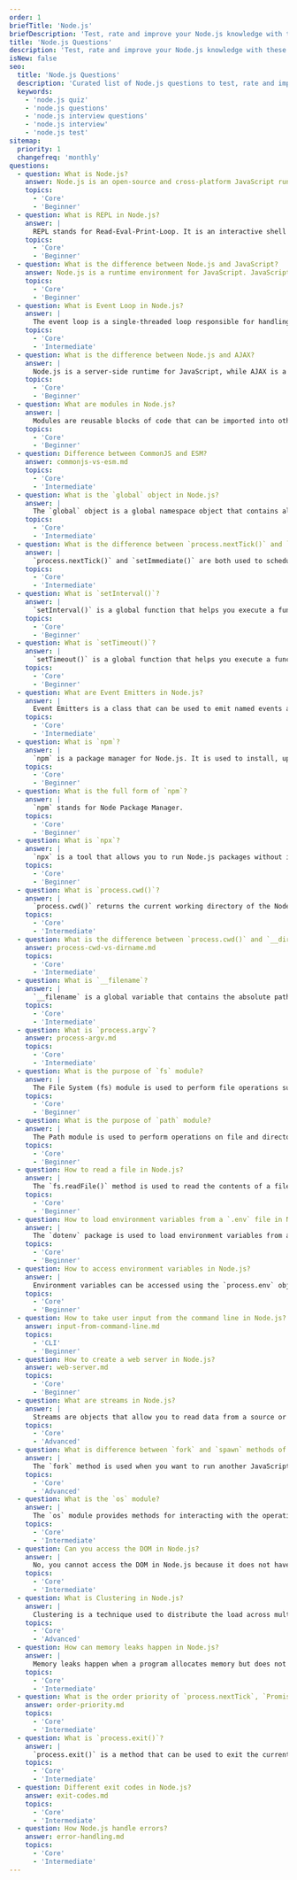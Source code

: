 ```yaml
---
order: 1
briefTitle: 'Node.js'
briefDescription: 'Test, rate and improve your Node.js knowledge with these questions.'
title: 'Node.js Questions'
description: 'Test, rate and improve your Node.js knowledge with these questions.'
isNew: false
seo:
  title: 'Node.js Questions'
  description: 'Curated list of Node.js questions to test, rate and improve your knowledge. Questions are based on real world experience and knowledge.'
  keywords:
    - 'node.js quiz'
    - 'node.js questions'
    - 'node.js interview questions'
    - 'node.js interview'
    - 'node.js test'
sitemap:
  priority: 1
  changefreq: 'monthly'
questions:
  - question: What is Node.js?
    answer: Node.js is an open-source and cross-platform JavaScript runtime built on Chrome's V8 JavaScript engine. Node.js uses an event-driven, non-blocking I/O model that makes it lightweight and efficient.
    topics:
      - 'Core'
      - 'Beginner'
  - question: What is REPL in Node.js?
    answer: |
      REPL stands for Read-Eval-Print-Loop. It is an interactive shell that allows you to execute JavaScript code and view the output immediately. It is useful for testing small snippets of code and experimenting with the Node.js API.
    topics:
      - 'Core'
      - 'Beginner'
  - question: What is the difference between Node.js and JavaScript?
    answer: Node.js is a runtime environment for JavaScript. JavaScript is a programming language used to create web applications. Node.js is a runtime environment that can execute JavaScript code outside of a web browser.
    topics:
      - 'Core'
      - 'Beginner'
  - question: What is Event Loop in Node.js?
    answer: |
      The event loop is a single-threaded loop responsible for handling all asynchronous tasks in Node.js. It continuously checks for events and executes associated callback functions, allowing Node.js to handle asynchronous tasks efficiently. Its non-blocking I/O model ensures that it can process multiple operations simultaneously without waiting for one to complete before moving on to the next, contributing to its scalability and performance. [Watch this video](https://www.youtube.com/watch?v=8aGhZQkoFbQ) to learn more about the topic.
    topics:
      - 'Core'
      - 'Intermediate'
  - question: What is the difference between Node.js and AJAX?
    answer: |
      Node.js is a server-side runtime for JavaScript, while AJAX is a client-side technique for asynchronous communication with the server.
    topics:
      - 'Core'
      - 'Beginner'
  - question: What are modules in Node.js?
    answer: |
      Modules are reusable blocks of code that can be imported into other files. They are used to encapsulate related code into a single unit of code that can be used in other parts of the program. It allow us to split our code into multiple files and reuse it across multiple files. Some built-in modules include `fs`, `http`, `path`, `url`, `util`, etc.
    topics:
      - 'Core'
      - 'Beginner'
  - question: Difference between CommonJS and ESM?
    answer: commonjs-vs-esm.md
    topics:
      - 'Core'
      - 'Intermediate'
  - question: What is the `global` object in Node.js?
    answer: |
      The `global` object is a global namespace object that contains all global variables, functions, and objects. It is similar to the `window` object in the browser. It can be accessed from anywhere in the program without importing it.
    topics:
      - 'Core'
      - 'Intermediate'
  - question: What is the difference between `process.nextTick()` and `setImmediate()`?
    answer: |
      `process.nextTick()` and `setImmediate()` are both used to schedule a callback function to be executed in the next iteration of the event loop. The difference is that `process.nextTick()` executes the callback at the end of the current iteration of the event loop, while `setImmediate()` executes the callback at the beginning of the next iteration of the event loop.
    topics:
      - 'Core'
      - 'Intermediate'
  - question: What is `setInterval()`?
    answer: |
      `setInterval()` is a global function that helps you execute a function repeatedly at a fixed delay. It returns an interval ID that uniquely identifies the interval, which can be used to cancel the interval using the `clearInterval()` function.
    topics:
      - 'Core'
      - 'Beginner'
  - question: What is `setTimeout()`?
    answer: |
      `setTimeout()` is a global function that helps you execute a function after a specified delay. It returns a timeout ID that uniquely identifies the timeout, which can be used to cancel the timeout using the `clearTimeout()` function.
    topics:
      - 'Core'
      - 'Beginner'
  - question: What are Event Emitters in Node.js?
    answer: |
      Event Emitters is a class that can be used to emit named events and register listeners for those events. It is used to handle asynchronous events in Node.js.
    topics:
      - 'Core'
      - 'Intermediate'
  - question: What is `npm`?
    answer: |
      `npm` is a package manager for Node.js. It is used to install, update, and remove packages from the Node.js ecosystem. It is also used to manage dependencies for Node.js projects.
    topics:
      - 'Core'
      - 'Beginner'
  - question: What is the full form of `npm`?
    answer: |
      `npm` stands for Node Package Manager.
    topics:
      - 'Core'
      - 'Beginner'
  - question: What is `npx`?
    answer: |
      `npx` is a tool that allows you to run Node.js packages without installing them. It is used to execute Node.js packages that are not installed globally.
    topics:
      - 'Core'
      - 'Beginner'
  - question: What is `process.cwd()`?
    answer: |
      `process.cwd()` returns the current working directory of the Node.js process. It is similar to `pwd` in Unix.
    topics:
      - 'Core'
      - 'Intermediate'
  - question: What is the difference between `process.cwd()` and `__dirname`?
    answer: process-cwd-vs-dirname.md
    topics:
      - 'Core'
      - 'Intermediate'
  - question: What is `__filename`?
    answer: |
      `__filename` is a global variable that contains the absolute path of the current file.
    topics:
      - 'Core'
      - 'Intermediate'
  - question: What is `process.argv`?
    answer: process-argv.md
    topics:
      - 'Core'
      - 'Intermediate'
  - question: What is the purpose of `fs` module?
    answer: |
      The File System (fs) module is used to perform file operations such as reading, writing, and deleting files. All file system operations have synchronous and asynchronous forms.
    topics:
      - 'Core'
      - 'Beginner'
  - question: What is the purpose of `path` module?
    answer: |
      The Path module is used to perform operations on file and directory paths. It provides methods for resolving and normalizing paths, joining paths, and extracting file and directory names.
    topics:
      - 'Core'
      - 'Beginner'
  - question: How to read a file in Node.js?
    answer: |
      The `fs.readFile()` method is used to read the contents of a file asynchronously. It takes the path of the file to be read and a callback function as arguments. The callback function is called with two arguments, `err` and `data`. If an error occurs while reading the file, the `err` argument will contain the error object. Otherwise, the `data` argument will contain the contents of the file.
    topics:
      - 'Core'
      - 'Beginner'
  - question: How to load environment variables from a `.env` file in Node.js?
    answer: |
      The `dotenv` package is used to load environment variables from a `.env` file into `process.env`. It is used to store sensitive information such as API keys, database credentials, etc. in a `.env` file instead of hardcoding them in the source code.
    topics:
      - 'Core'
      - 'Beginner'
  - question: How to access environment variables in Node.js?
    answer: |
      Environment variables can be accessed using the `process.env` object. It is an object that contains all the environment variables defined in the current process.
    topics:
      - 'Core'
      - 'Beginner'
  - question: How to take user input from the command line in Node.js?
    answer: input-from-command-line.md
    topics:
      - 'CLI'
      - 'Beginner'
  - question: How to create a web server in Node.js?
    answer: web-server.md
    topics:
      - 'Core'
      - 'Beginner'
  - question: What are streams in Node.js?
    answer: |
      Streams are objects that allow you to read data from a source or write data to a destination in a continuous manner. They are used to handle large amounts of data efficiently.
    topics:
      - 'Core'
      - 'Advanced'
  - question: What is difference between `fork` and `spawn` methods of `child_process` module?
    answer: |
      The `fork` method is used when you want to run another JavaScript file in a separate worker. It's like having a friend with a specific task. You can communicate with them via messages and they can send messages back to you. The `spawn` method is used when you want to run a command in a separate process. It's like asking someone to do a specific. You can communicate with them via stdin/stdout/stderr, but it's more like giving orders and getting results.
    topics:
      - 'Core'
      - 'Advanced'
  - question: What is the `os` module?
    answer: |
      The `os` module provides methods for interacting with the operating system. It can be used to get information about the operating system, such as the hostname, platform, architecture, etc.
    topics:
      - 'Core'
      - 'Intermediate'
  - question: Can you access the DOM in Node.js?
    answer: |
      No, you cannot access the DOM in Node.js because it does not have a DOM. It is a server-side runtime for JavaScript, so it does not have access to the browser's DOM.
    topics:
      - 'Core'
      - 'Intermediate'
  - question: What is Clustering in Node.js?
    answer: |
      Clustering is a technique used to distribute the load across multiple processes. It is used to improve the performance and scalability of Node.js applications.
    topics:
      - 'Core'
      - 'Advanced'
  - question: How can memory leaks happen in Node.js?
    answer: |
      Memory leaks happen when a program allocates memory but does not release it when it is no longer needed. This can happen due to bugs in the program or due to the way the program is designed. In Node.js, memory leaks can happen due to the use of closures, circular references, and global variables.
    topics:
      - 'Core'
      - 'Intermediate'
  - question: What is the order priority of `process.nextTick`, `Promise`, `setTimeout`, and `setImmediate`?
    answer: order-priority.md
    topics:
      - 'Core'
      - 'Intermediate'
  - question: What is `process.exit()`?
    answer: |
      `process.exit()` is a method that can be used to exit the current process. It takes an optional exit code as an argument. If no exit code is specified, it defaults to 0.
    topics:
      - 'Core'
      - 'Intermediate'
  - question: Different exit codes in Node.js?
    answer: exit-codes.md
    topics:
      - 'Core'
      - 'Intermediate'
  - question: How Node.js handle errors?
    answer: error-handling.md
    topics:
      - 'Core'
      - 'Intermediate'
---
```

